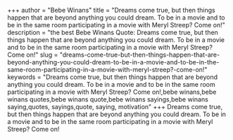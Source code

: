 +++
author = "Bebe Winans"
title = "Dreams come true, but then things happen that are beyond anything you could dream. To be in a movie and to be in the same room participating in a movie with Meryl Streep? Come on!"
description = "the best Bebe Winans Quote: Dreams come true, but then things happen that are beyond anything you could dream. To be in a movie and to be in the same room participating in a movie with Meryl Streep? Come on!"
slug = "dreams-come-true-but-then-things-happen-that-are-beyond-anything-you-could-dream-to-be-in-a-movie-and-to-be-in-the-same-room-participating-in-a-movie-with-meryl-streep?-come-on!"
keywords = "Dreams come true, but then things happen that are beyond anything you could dream. To be in a movie and to be in the same room participating in a movie with Meryl Streep? Come on!,bebe winans,bebe winans quotes,bebe winans quote,bebe winans sayings,bebe winans saying,quotes, sayings,quote, saying, motivation"
+++
Dreams come true, but then things happen that are beyond anything you could dream. To be in a movie and to be in the same room participating in a movie with Meryl Streep? Come on!

